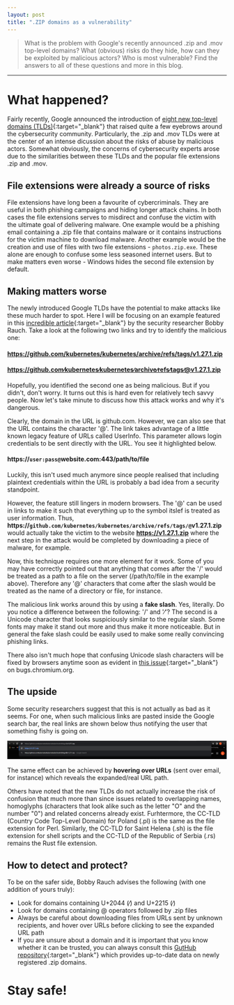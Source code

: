 ```yaml
---
layout: post
title: ".ZIP domains as a vulnerability"
---
```


> What is the problem with Google's recently announced .zip and .mov top-level domains? What (obvious) risks do they hide, how can they be exploited by malicious actors? Who is most vulnerable? Find the answers to all of these questions and more in this blog.

---

# What happened?

Fairly recently, Google announced the introduction of [eight new top-level domains (TLDs)](https://www.blog.google/products/registry/8-new-top-level-domains-for-dads-grads-tech/){:target="_blank"} that raised quite a few eyebrows around the cybersecurity community. Particularly, the .zip and .mov TLDs were at the center of an intense dicussion about the risks of abuse by malicious actors. Somewhat obviously, the concerns of cybersecurity experts arose due to the similarities between these TLDs and the popular file extensions .zip and .mov.

## File extensions were already a source of risks

File extensions have long been a favourite of cybercriminals. They are useful in both phishing campaigns and hiding longer attack chains. In both cases the file extensions serves to misdirect and confuse the victim with the ultimate goal of delivering malware. One example would be a phishing email containing a .zip file that contains malware or it contains instructions for the victim machine to download malware. Another example would be the creation and use of files with two file extensions - `photos.zip.exe`. These alone are enough to confuse some less seasoned internet users. But to make matters even worse - Windows hides the second file extension by default.

## Making matters worse

The newly introduced Google TLDs have the potential to make attacks like these much harder to spot. Here I will be focusing on an example featured in this [incredible article](https://medium.com/@bobbyrsec/the-dangers-of-googles-zip-tld-5e1e675e59a5){:target="_blank"} by the security researcher Bobby Rauch. Take a look at the following two links and try to identify the malicious one: 
#### https://github.com/kubernetes/kubernetes/archive/refs/tags/v1.27.1.zip
#### https://github.com∕kubernetes∕kubernetes∕archive∕refs∕tags∕@v1.27.1.zip

Hopefully, you identified the second one as being malicious. But if you didn't, don't worry. It turns out this is hard even for relatively tech savvy people. Now let's take minute to discuss how this attack works and why it's dangerous.

Clearly, the domain in the URL is github.com. However, we can also see that the URL contains the character '@'. The link takes advantage of a little known legacy feature of URLs called UserInfo. This parameter allows login credentials to be sent directly with the URL. You see it highlighted below.

#### https://`user:pass@`website.com:443/path/to/file

Luckily, this isn't used much anymore since people realised that including plaintext credentials within the URL is probably a bad idea from a security standpoint. 

However, the feature still lingers in modern browsers. The '@' can be used in links to make it such that everything up to the symbol itslef is treated as user information. Thus, **https://`github.com∕kubernetes∕kubernetes∕archive∕refs∕tags∕@`v1.27.1.zip** would actually take the victim to the website **https://v1.27.1.zip** where the next step in the attack would be completed by downloading a piece of malware, for example.

Now, this technique requires one more element for it work. Some of you may have correctly pointed out that anything that comes after the '/' would be treated as a path to a file on the server (/path/to/file in the example above). Therefore any '@' characters that come after the slash would be treated as the name of a directory or file, for instance. 

The malicious link works around this by using a **fake slash**. Yes, literally. Do you notice a difference between the following: '/' and '∕'? The second is a Unicode character that looks suspiciously similar to the regular slash. Some fonts may make it stand out more and thus make it more noticeable. But in general the fake slash could be easily used to make some really convincing phishing links. 

There also isn't much hope that confusing Unicode slash characters will be fixed by browsers anytime soon as evident in [this issue](https://bugs.chromium.org/p/chromium/issues/detail?id=584644){:target="_blank"} on bugs.chromium.org.

## The upside

Some security researchers suggest that this is not actually as bad as it seems. For one, when such malicious links are pasted inside the Google search bar, the real links are shown below thus notifying the user that something fishy is going on.

![Branching](/assets/img/zip-domains-as-a-vulnerability-shorten-link.png)

The same effect can be achieved by **hovering over URLs** (sent over email, for instance) which reveals the expanded/real URL path.

Others have noted that the new TLDs do not actually increase the risk of confusion that much more than since issues related to overlapping names, homoglyphs (characters that look alike such as the letter "O" and the number "0") and related concerns already exist. Furhtermore, the CC-TLD (Country Code Top-Level Domain) for Poland (.pl) is the same as the file extension for Perl. Similarly,  the CC-TLD for Saint Helena (.sh) is the file extension for shell scripts and the CC-TLD of the Republic of Serbia (.rs) remains the Rust file extension.

## How to detect and protect?

To be on the safer side, Bobby Rauch advises the following (with one addition of yours truly):

* Look for domains containing U+2044 (⁄) and U+2215 (∕)
* Look for domains containing @ operators followed by .zip files
* Always be careful about downloading files from URLs sent by unknown recipients, and hover over URLs before clicking to see the expanded URL path
* If you are unsure about a domain and it is important that you know whether it can be trusted, you can always consult this [GutHub repository](https://github.com/trickest/zip){:target="_blank"} which provides up-to-date data on newly registered .zip domains.

# Stay safe!